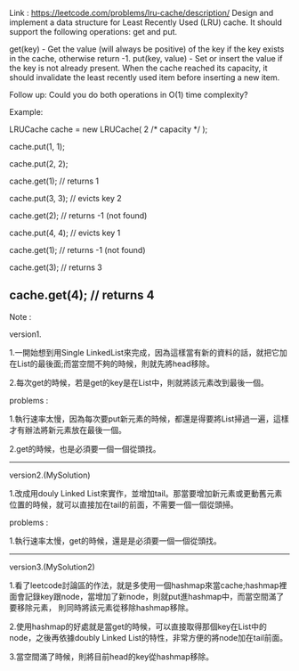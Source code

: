 Link : https://leetcode.com/problems/lru-cache/description/
Design and implement a data structure for Least Recently Used (LRU) cache. It should support the following operations: get and put.

get(key) - Get the value (will always be positive) of the key if the key exists in the cache, otherwise return -1.
put(key, value) - Set or insert the value if the key is not already present. When the cache reached its capacity, it should invalidate the least recently used item before inserting a new item.

Follow up:
Could you do both operations in O(1) time complexity?

Example:

LRUCache cache = new LRUCache( 2 /* capacity */ );

cache.put(1, 1);

cache.put(2, 2);

cache.get(1);       // returns 1

cache.put(3, 3);    // evicts key 2

cache.get(2);       // returns -1 (not found)

cache.put(4, 4);    // evicts key 1

cache.get(1);       // returns -1 (not found)

cache.get(3);       // returns 3

cache.get(4);       // returns 4
---------------------------------------------------
Note : 

version1.

1.一開始想到用Single LinkedList來完成，因為這樣當有新的資料的話，就把它加在List的最後面;而當空間不夠的時候，則就先將head移除。

2.每次get的時候，若是get的key是在List中，則就將該元素改到最後一個。

problems : 

1.執行速率太慢，因為每次要put新元素的時候，都還是得要將List掃過一遍，這樣才有辦法將新元素放在最後一個。

2.get的時候，也是必須要一個一個從頭找。

---------------------------------------------------

version2.(MySolution)

1.改成用douly Linked List來實作，並增加tail。那當要增加新元素或更動舊元素位置的時候，就可以直接加在tail的前面，不需要一個一個從頭掃。

problems : 

1.執行速率太慢，get的時候，還是是必須要一個一個從頭找。

---------------------------------------------------

version3.(MySolution2)

1.看了leetcode討論區的作法，就是多使用一個hashmap來當cache;hashmap裡面會記錄key跟node，當增加了新node，則就put進hashmap中，而當空間滿了要移除元素，
則同時將該元素從移除hashmap移除。

2.使用hashmap的好處就是當get的時候，可以直接取得那個key在List中的node，之後再依據doubly Linked List的特性，非常方便的將node加在tail前面。

3.當空間滿了時候，則將目前head的key從hashmap移除。



